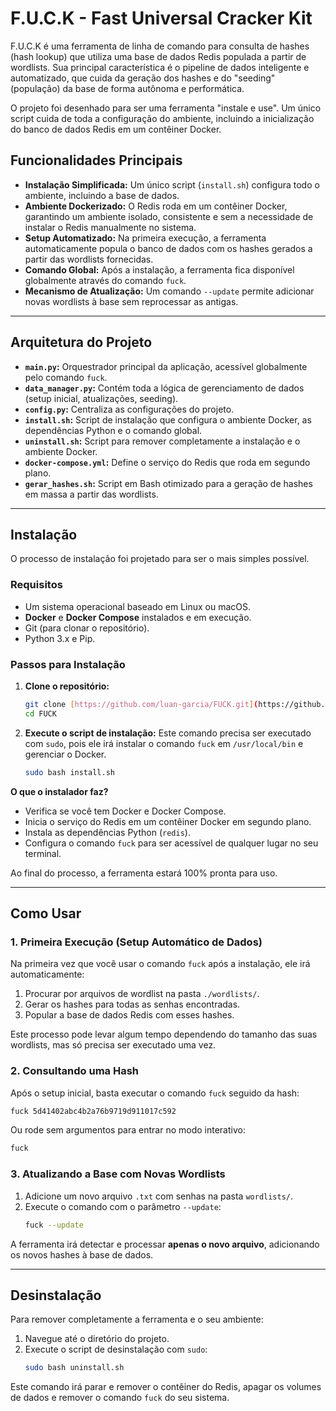 # F.U.C.K - Fast Universal Cracker Kit

F.U.C.K é uma ferramenta de linha de comando para consulta de hashes (hash lookup) que utiliza uma base de dados Redis populada a partir de wordlists. Sua principal característica é o pipeline de dados inteligente e automatizado, que cuida da geração dos hashes e do "seeding" (população) da base de forma autônoma e performática.

O projeto foi desenhado para ser uma ferramenta "instale e use". Um único script cuida de toda a configuração do ambiente, incluindo a inicialização do banco de dados Redis em um contêiner Docker.

## Funcionalidades Principais

-   **Instalação Simplificada:** Um único script (`install.sh`) configura todo o ambiente, incluindo a base de dados.
-   **Ambiente Dockerizado:** O Redis roda em um contêiner Docker, garantindo um ambiente isolado, consistente e sem a necessidade de instalar o Redis manualmente no sistema.
-   **Setup Automatizado:** Na primeira execução, a ferramenta automaticamente popula o banco de dados com os hashes gerados a partir das wordlists fornecidas.
-   **Comando Global:** Após a instalação, a ferramenta fica disponível globalmente através do comando `fuck`.
-   **Mecanismo de Atualização:** Um comando `--update` permite adicionar novas wordlists à base sem reprocessar as antigas.

---

## Arquitetura do Projeto

-   **`main.py`:** Orquestrador principal da aplicação, acessível globalmente pelo comando `fuck`.
-   **`data_manager.py`:** Contém toda a lógica de gerenciamento de dados (setup inicial, atualizações, seeding).
-   **`config.py`:** Centraliza as configurações do projeto.
-   **`install.sh`:** Script de instalação que configura o ambiente Docker, as dependências Python e o comando global.
-   **`uninstall.sh`:** Script para remover completamente a instalação e o ambiente Docker.
-   **`docker-compose.yml`:** Define o serviço do Redis que roda em segundo plano.
-   **`gerar_hashes.sh`:** Script em Bash otimizado para a geração de hashes em massa a partir das wordlists.

---

## Instalação

O processo de instalação foi projetado para ser o mais simples possível.

### Requisitos

-   Um sistema operacional baseado em Linux ou macOS.
-   **Docker** e **Docker Compose** instalados e em execução.
-   Git (para clonar o repositório).
-   Python 3.x e Pip.

### Passos para Instalação

1.  **Clone o repositório:**
    ```bash
    git clone [https://github.com/luan-garcia/FUCK.git](https://github.com/luan-garcia/FUCK.git)
    cd FUCK
    ```

2.  **Execute o script de instalação:**
    Este comando precisa ser executado com `sudo`, pois ele irá instalar o comando `fuck` em `/usr/local/bin` e gerenciar o Docker.
    ```bash
    sudo bash install.sh
    ```

**O que o instalador faz?**
* Verifica se você tem Docker e Docker Compose.
* Inicia o serviço do Redis em um contêiner Docker em segundo plano.
* Instala as dependências Python (`redis`).
* Configura o comando `fuck` para ser acessível de qualquer lugar no seu terminal.

Ao final do processo, a ferramenta estará 100% pronta para uso.

---

## Como Usar

### 1. Primeira Execução (Setup Automático de Dados)

Na primeira vez que você usar o comando `fuck` após a instalação, ele irá automaticamente:
1.  Procurar por arquivos de wordlist na pasta `./wordlists/`.
2.  Gerar os hashes para todas as senhas encontradas.
3.  Popular a base de dados Redis com esses hashes.

Este processo pode levar algum tempo dependendo do tamanho das suas wordlists, mas só precisa ser executado uma vez.

### 2. Consultando uma Hash

Após o setup inicial, basta executar o comando `fuck` seguido da hash:
```bash
fuck 5d41402abc4b2a76b9719d911017c592
```

Ou rode sem argumentos para entrar no modo interativo:
```bash
fuck
```

### 3. Atualizando a Base com Novas Wordlists

1.  Adicione um novo arquivo `.txt` com senhas na pasta `wordlists/`.
2.  Execute o comando com o parâmetro `--update`:
    ```bash
    fuck --update
    ```
A ferramenta irá detectar e processar **apenas o novo arquivo**, adicionando os novos hashes à base de dados.

---

## Desinstalação

Para remover completamente a ferramenta e o seu ambiente:

1.  Navegue até o diretório do projeto.
2.  Execute o script de desinstalação com `sudo`:
    ```bash
    sudo bash uninstall.sh
    ```

Este comando irá parar e remover o contêiner do Redis, apagar os volumes de dados e remover o comando `fuck` do seu sistema.